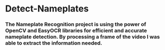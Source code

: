 # Detect-Nameplates

### The Nameplate Recognition project is using the power of OpenCV and EasyOCR libraries for efficient and accurate nameplate detection. By processing a frame of the video I was able to extract the information needed.

